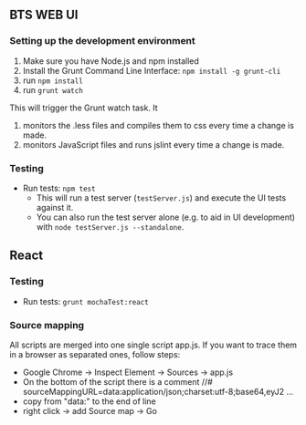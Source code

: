 ## BTS WEB UI

### Setting up the development environment

1. Make sure you have Node.js and npm installed
2. Install the Grunt Command Line Interface: `npm install -g grunt-cli`
3. run `npm install`
4. run `grunt watch`

This will trigger the Grunt watch task. It

1. monitors the .less files and compiles them to css every time a change is made.
2. monitors JavaScript files and runs jslint every time a change is made.

### Testing

* Run tests: `npm test`
  * This will run a test server (`testServer.js`) and execute the UI tests against it.
  * You can also run the test server alone (e.g. to aid in UI development) with `node testServer.js --standalone`.

## React

### Testing

* Run tests: `grunt mochaTest:react`

### Source mapping
All scripts are merged into one single script app.js. If you want to trace them in a browser as separated ones, follow steps:

- Google Chrome -> Inspect Element -> Sources -> app.js
- On the bottom of the script there is a comment //# sourceMappingURL=data:application/json;charset:utf-8;base64,eyJ2 ...
- copy from "data:" to the end of line
- right click -> add Source map -> Go